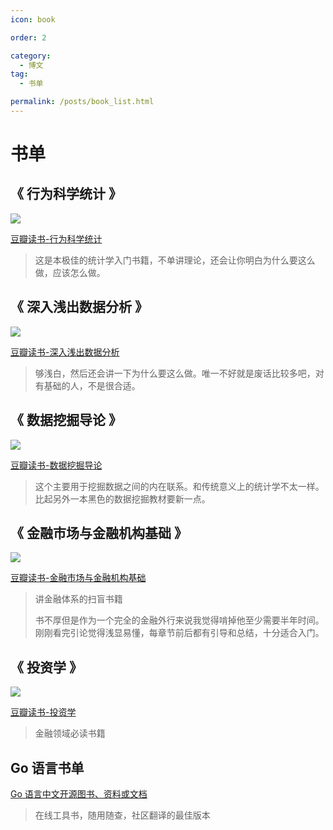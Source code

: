 ```yaml
---
icon: book

order: 2

category:
  - 博文
tag:
  - 书单

permalink: /posts/book_list.html
---
```


# 书单

## 《 行为科学统计 》

![](./img/行为科学统计.png)

[豆瓣读书-行为科学统计](https://book.douban.com/subject/36140702/)

> 这是本极佳的统计学入门书籍，不单讲理论，还会让你明白为什么要这么做，应该怎么做。

## 《 深入浅出数据分析 》

![](./img/深入浅出数据分析.png)

[豆瓣读书-深入浅出数据分析](https://book.douban.com/subject/36418715/)

> 够浅白，然后还会讲一下为什么要这么做。唯一不好就是废话比较多吧，对有基础的人，不是很合适。

## 《 数据挖掘导论 》

![](./img/数据挖掘导论.png)

[豆瓣读书-数据挖掘导论](https://book.douban.com/subject/5377669)

> 这个主要用于挖掘数据之间的内在联系。和传统意义上的统计学不太一样。比起另外一本黑色的数据挖掘教材要新一点。

## 《 金融市场与金融机构基础 》

![](./img/金融市场与金融机构基础.png)

[豆瓣读书-金融市场与金融机构基础](https://book.douban.com/subject/36430235)

> 讲金融体系的扫盲书籍
>
> 书不厚但是作为一个完全的金融外行来说我觉得啃掉他至少需要半年时间。
> 刚刚看完引论觉得浅显易懂，每章节前后都有引导和总结，十分适合入门。

## 《 投资学 》

![](./img/投资学.png)

[豆瓣读书-投资学](https://book.douban.com/subject/27159606)

> 金融领域必读书籍

## Go 语言书单

[Go 语言中文开源图书、资料或文档](https://books.studygolang.com/)

> 在线工具书，随用随查，社区翻译的最佳版本
